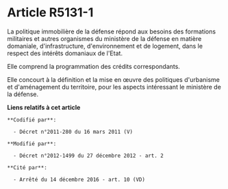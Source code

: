 # Article R5131-1

La politique immobilière de la défense répond aux besoins des formations militaires et autres organismes du ministère de la
défense en matière domaniale, d'infrastructure, d'environnement et de logement, dans le respect des intérêts domaniaux de
l'Etat. 

Elle comprend la programmation des crédits correspondants. 

Elle concourt à la définition et la mise en œuvre des politiques d'urbanisme et d'aménagement du territoire, pour les aspects
intéressant le ministère de la défense.

**Liens relatifs à cet article**

	**Codifié par**:

	  - Décret n°2011-280 du 16 mars 2011 (V)

	**Modifié par**:

	  - Décret n°2012-1499 du 27 décembre 2012 - art. 2

	**Cité par**:

	  - Arrêté du 14 décembre 2016 - art. 10 (VD)
